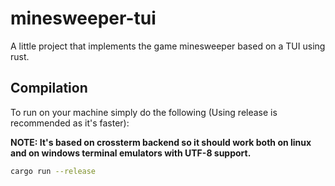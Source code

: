 # minesweeper-tui
A little project that implements the game minesweeper based on a TUI using rust.

## Compilation
To run on your machine simply do the following (Using release is recommended as it's faster): 

**NOTE: It's based on crossterm backend so it should work both on linux and on windows terminal emulators with UTF-8 support.**
```bash
cargo run --release
```